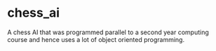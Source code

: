 # chess_ai
A chess AI that was programmed parallel to a second year computing course and hence uses a lot of object oriented programming.
